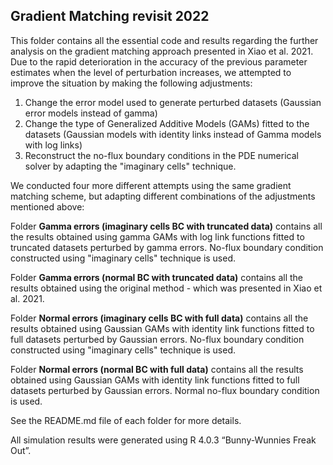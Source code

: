 ## Gradient Matching revisit 2022 ##
This folder contains all the essential code and results regarding the further analysis on the gradient matching approach presented in Xiao et al. 2021. Due to the rapid deterioration in the accuracy of the previous parameter estimates when the level of perturbation increases, we attempted to improve the situation by making the following adjustments: 

1. Change the error model used to generate perturbed datasets (Gaussian error models instead of gamma) 
2. Change the type of Generalized Additive Models (GAMs) fitted to the datasets (Gaussian models with identity links instead of Gamma models with log links) 
3. Reconstruct the no-flux boundary conditions in the PDE numerical solver by adapting the "imaginary cells" technique.

We conducted four more different attempts using the same gradient matching scheme, but adapting different combinations of the adjustments mentioned above: 

Folder **Gamma errors (imaginary cells BC with truncated data)** contains all the results obtained using gamma GAMs with log link functions fitted to truncated datasets perturbed by gamma errors. No-flux boundary condition constructed using "imaginary cells" technique is used.

Folder **Gamma errors (normal BC with truncated data)** contains all the results obtained using the original method - which was presented in Xiao et al. 2021.

Folder **Normal errors (imaginary cells BC with full data)** contains all the results obtained using Gaussian GAMs with identity link functions fitted to full datasets perturbed by Gaussian errors. No-flux boundary condition constructed using "imaginary cells" technique is used.

Folder **Normal errors (normal BC with full data)** contains all the results obtained using Gaussian GAMs with identity link functions fitted to full datasets perturbed by Gaussian errors. Normal no-flux boundary condition is used.

See the README.md file of each folder for more details.

All simulation results were generated using R 4.0.3 “Bunny-Wunnies Freak Out”.
